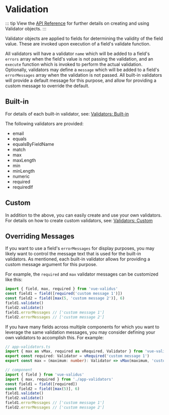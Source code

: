# Validation

::: tip
View the [API Reference](/api/#validators) for further details on creating and using Validator objects.
:::

Validator objects are applied to fields for determining the validity of the field value.  These are invoked upon execution of a field's validate function.

All validators will have a validator `name` which will be added to a field's `errors` array when the field's value is not passing the validation, and an `execute` function which is invoked to perform the actual validation.  Optionally, validators may define a `message` which will be added to a field's `errorMessages` array when the  validation is not passed.  All built-in validators will provide a default message for this purpose, and allow for providing a custom message to override the default.

## Built-in

For details of each built-in validator, see:  [Validators: Built-in](/api/#validators-built-in)

The following validators are provided:
* email
* equals
* equalsByFieldName
* match
* max
* maxLength
* min
* minLength
* numeric
* required
* requiredIf

## Custom

In addition to the above, you can easily create and use your own validators.  For details on how to create custom validators, see:  [Validators: Custom](/api/#validators-custom)

## Overriding Messages

If you want to use a field's `errorMessages` for display purposes, you may likely want to control the message text that is used for the built-in validators.  As mentioned, each built-in validator allows for providing a custom message argument for this purpose.  

For example, the `required` and `max` validator messages can be customized like this:
```typescript
import { field, max, required } from 'vue-validus'
const field1 = field([required('custom message 1')])
const field2 = field([max(5, 'custom message 2')], 6)
field1.validate()
field2.validate()
field1.errorMessages // ['custom message 1']
field2.errorMessages // ['custom message 2']
```

If you have many fields across multiple components for which you want to leverage the same validation messages, you may consider defining your own validators to accomplish this.  For example:

```typescript
// app-validators.ts
import { max as vMax, required as vRequired, Validator } from 'vue-validus'
export const required: Validator = vRequired('custom message 1')
export const max = (maximum: number): Validator => vMax(maximum, 'custom message 2')
```
```typescript
// component
import { field } from 'vue-validus'
import { max, required } from './app-validators'
const field1 = field([required])
const field2 = field([max(5)], 6)
field1.validate()
field2.validate()
field1.errorMessages // ['custom message 1']
field2.errorMessages // ['custom message 2']
```